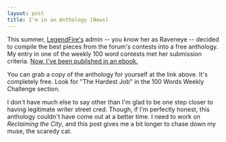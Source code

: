 ```yaml
---
layout: post
title: I'm in an Anthology [News]
---
```


This summer, [LegendFire's](https://forum.legendfire.com/) admin -- you know her as Raveneye -- decided to compile the best pieces from the forum's contests into a free anthology. My entry in one of the weekly 100 word contests met her submission criteria. [Now, I've been published in an ebook.](https://www.smashwords.com/books/view/1106545)

You can grab a copy of the anthology for yourself at the link above. It's completely free. Look for "The Hardest Job" in the 100 Words Weekly Challenge section.

I don't have much else to say other than I'm glad to be one step closer to having legitimate writer street cred. Though, if I'm perfectly honest, this anthology couldn't have come out at a better time. I need to work on *Reclaiming the City*, and this post gives me a bit longer to chase down my muse, the scaredy cat.
